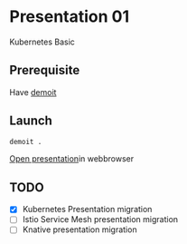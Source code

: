 # Presentation 01

Kubernetes Basic

## Prerequisite

Have [demoit](https://github.com/dgageot/demoit)

## Launch

```sh
demoit .
```

[Open presentation](http://localhost:8888)in webbrowser

## TODO

- [x] Kubernetes Presentation migration
- [ ] Istio Service Mesh presentation migration
- [ ] Knative presentation migration